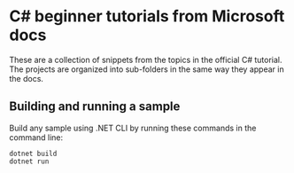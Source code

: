# C# beginner tutorials from Microsoft docs

These are a collection of snippets from the topics in the official C# tutorial. The projects are organized into sub-folders in the same way they appear in the docs.

## Building and running a sample

Build any sample using .NET CLI by running these commands in the command line:

```
dotnet build
dotnet run
```
